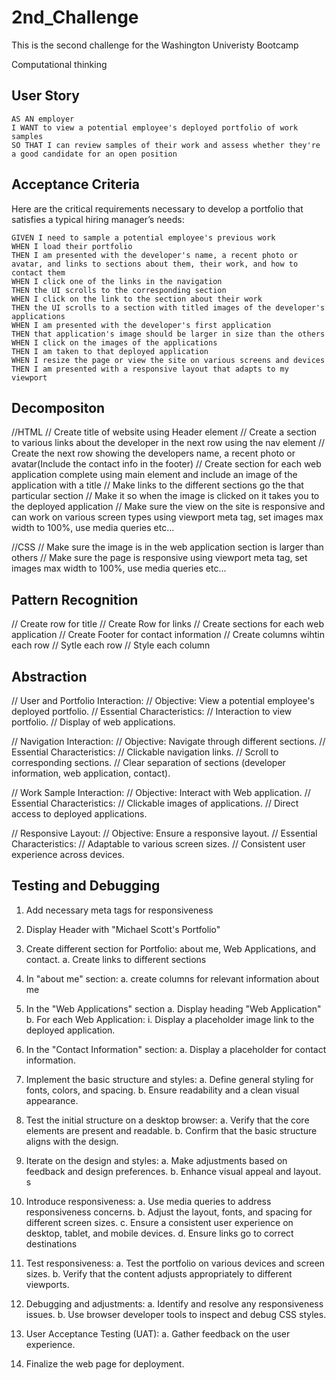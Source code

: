 # 2nd_Challenge
This is the second challenge for the Washington Univeristy Bootcamp

Computational thinking

## User Story

```
AS AN employer
I WANT to view a potential employee's deployed portfolio of work samples
SO THAT I can review samples of their work and assess whether they're a good candidate for an open position
```


## Acceptance Criteria

Here are the critical requirements necessary to develop a portfolio that satisfies a typical hiring manager’s needs:

```
GIVEN I need to sample a potential employee's previous work
WHEN I load their portfolio
THEN I am presented with the developer's name, a recent photo or avatar, and links to sections about them, their work, and how to contact them
WHEN I click one of the links in the navigation
THEN the UI scrolls to the corresponding section
WHEN I click on the link to the section about their work
THEN the UI scrolls to a section with titled images of the developer's applications
WHEN I am presented with the developer's first application
THEN that application's image should be larger in size than the others
WHEN I click on the images of the applications
THEN I am taken to that deployed application
WHEN I resize the page or view the site on various screens and devices
THEN I am presented with a responsive layout that adapts to my viewport
```

## Decompositon

//HTML
// Create title of website using Header element
// Create a section to various links about the developer in the next row using the nav element
// Create the next row showing the developers name, a recent photo or avatar(Include the contact info in the footer)
// Create section for each web application complete using main element and include an image of the application with a title
// Make links to the different sections go the that particular section
// Make it so when the image is clicked on it takes you to the deployed application
// Make sure the view on the site is responsive and can work on various screen types using viewport meta tag, set images max width to 100%, use media queries etc...

//CSS
// Make sure the image is in the web application section is larger than others
// Make sure the page is responsive using viewport meta tag, set images max width to 100%, use media queries etc... 

## Pattern Recognition

// Create row for title
// Create Row for links
// Create sections for each web application
// Create Footer for contact information
// Create columns wihtin each row
// Sytle each row
// Style each column

## Abstraction 
// User and Portfolio Interaction:
// Objective: View a potential employee's deployed portfolio.
// Essential Characteristics:
// Interaction to view portfolio.
// Display of web applications.

// Navigation Interaction:
// Objective: Navigate through different sections.
// Essential Characteristics:
// Clickable navigation links.
// Scroll to corresponding sections.
// Clear separation of sections (developer information, web application, contact).

// Work Sample Interaction:
// Objective: Interact with Web application.
// Essential Characteristics:
// Clickable images of applications.
// Direct access to deployed applications.

// Responsive Layout:
// Objective: Ensure a responsive layout.
// Essential Characteristics:
// Adaptable to various screen sizes.
// Consistent user experience across devices.

## Testing and Debugging

1. Add necessary meta tags for responsiveness

2. Display Header with "Michael Scott's Portfolio"

3. Create different section for Portfolio: about me, Web Applications, and contact.
    a. Create links to different sections

4. In "about me" section: 
    a. create columns for relevant information about me

5. In the "Web Applications" section
    a. Display heading "Web Application"
    b. For each Web Application: 
        i. Display a placeholder image link to the deployed application.

6. In the "Contact Information" section:
   a. Display a placeholder for contact information.

7. Implement the basic structure and styles:
   a. Define general styling for fonts, colors, and spacing.
   b. Ensure readability and a clean visual appearance.

8. Test the initial structure on a desktop browser:
   a. Verify that the core elements are present and readable.
   b. Confirm that the basic structure aligns with the design.

9. Iterate on the design and styles:
   a. Make adjustments based on feedback and design preferences.
   b. Enhance visual appeal and layout.
s
10. Introduce responsiveness:
    a. Use media queries to address responsiveness concerns.
    b. Adjust the layout, fonts, and spacing for different screen sizes.
    c. Ensure a consistent user experience on desktop, tablet, and mobile devices.
    d. Ensure links go to correct destinations

11. Test responsiveness:
    a. Test the portfolio on various devices and screen sizes.
    b. Verify that the content adjusts appropriately to different viewports.

12. Debugging and adjustments:
    a. Identify and resolve any responsiveness issues.
    b. Use browser developer tools to inspect and debug CSS styles.

13. User Acceptance Testing (UAT):
    a. Gather feedback on the user experience.

15. Finalize the web page for deployment.